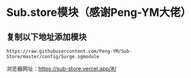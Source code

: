 # Sub.store模块（感谢Peng-YM大佬）
## 复制以下地址添加模块
````
https://raw.githubusercontent.com/Peng-YM/Sub-Store/master/config/Surge.sgmodule
````
浏览器网址：https://sub-store.vercel.app/#/
